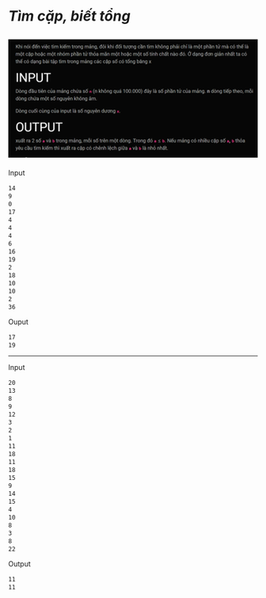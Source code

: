 ***Tìm cặp, biết tổng***
===
![alt text](image.png)
---
Input
```
14
9
0
17
4
4
4
6
16
19
2
18
10
10
2
36
```
Ouput
```
17
19
```
---

Input
```
20
13
8
9
12
3
2
1
11
18
11
18
15
9
14
15
4
10
8
3
8
22
```
Output
```
11
11
```
